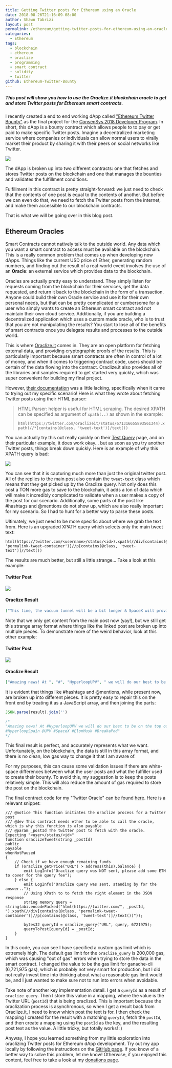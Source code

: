 ```yaml
---
title: Getting Twitter posts for Ethereum using an Oracle
date: 2018-08-26T21:16:09-08:00
author: Shawn Tabrizi
layout: post
permalink: /ethereum/getting-twitter-posts-for-ethereum-using-an-oracle/
categories:
  - Ethereum
tags:
  - blockchain
  - ethereum
  - oraclize
  - programming
  - smart contract
  - solidity
  - twitter
github: Ethereum-Twitter-Bounty
---
```


##### This post will show you how to use the Oraclize.it blockchain oracle to get and store Twitter posts for Ethereum smart contracts.

I recently created a end to end working dApp called ["Ethereum Twitter Bounty"](https://github.com/shawntabrizi/Ethereum-Twitter-Bounty) as the final project for the [ConsenSys 2018 Developer Program](https://consensys.net/academy/2018developer/). In short, this dApp is a bounty contract which allows people to to pay or get paid to make specific Twitter posts. Imagine a decentralized marketing service where companies or individuals can allow normal users to virally market their product by sharing it with their peers on social networks like Twitter.

![](/assets/images/img_5b838a8f8a429.png)

The dApp is broken up into two different contracts: one that fetches and stores Twitter posts on the blockchain and one that manages the bounties and validates the fulfillment conditions.

Fulfillment in this contract is pretty straight-forward: we just need to check that the contents of one post is equal to the contents of another. But before we can even do that, we need to fetch the Twitter posts from the internet, and make them accessible to our blockchain contracts.

That is what we will be going over in this blog post.

## Ethereum Oracles

Smart Contracts cannot natively talk to the outside world. Any data which you want a smart contract to access must be available on the blockchain. This is a really common problem that comes up when developing new dApps. Things like the current USD price of Ether, generating random numbers, and finding out the result of a real-world event involves the use of an **Oracle**: an external service which provides data to the blockchain.

Oracles are actually pretty easy to understand. They simply listen for requests coming from the blockchain for their services, get the data requested, and return it back to the blockchain in the form of a transaction. Anyone could build their own Oracle service and use it for their own personal needs, but that can be pretty complicated or cumbersome for a user who simply wants to create an Ethereum smart contract and not maintain their own cloud service. Additionally, if you are building a decentralized application which uses a custom made oracle, who is to trust that you are not manipulating the results? You start to lose all of the benefits of smart contracts once you delegate results and processes to the outside world.

This is where [Oraclize.it](http://www.oraclize.it/) comes in. They are an open platform for fetching external data, and providing cryptographic proofs of the results. This is particularly important because smart contracts are often in control of a lot of money, and when it comes to triggering contract code, users should be certain of the data flowing into the contract. Oraclize.it also provides all of the libraries and samples required to get started very quickly, which was super convenient for building my final project.

However, [their documentation](http://docs.oraclize.it/) was a little lacking, specifically when it came to trying out my specific scenario! Here is what they wrote about fetching Twitter posts using their HTML parser:

> HTML Parser: helper is useful for HTML scraping. The desired XPATH can be specified as argument of `xpath(..)` as shown in the example:
> 
> `html(https://twitter.com/oraclizeit/status/671316655893561344).xpath(//*[contains(@class, 'tweet-text')]/text())`

You can actually try this out really quickly on their [Test Query](http://app.oraclize.it/home/test_query) page, and on their particular example, it does work okay... but as soon as you try another Twitter posts, things break down quickly. Here is an example of why this XPATH query is bad:

![](/assets/images/img_5b833f04ca84f.png)

You can see that it is capturing much more than just the original twitter post. All of the replies to the main post also contain the `tweet-text` class which means that they get picked up by the Oraclize query. Not only does this cost a TON more gas to save to the blockchain, it adds a ton of data which will make it incredibly complicated to validate when a user makes a copy of the post for our scenario. Additionally, some parts of the post like #hashtags and @mentions do not show up, which are also really important for my scenario. So I had to hunt for a better way to parse these posts.

Ultimately, we just need to be more specific about where we grab the text from. Here is an upgraded XPATH query which selects only the main tweet text:

```
html(https://twitter.com/<username>/status/<id>).xpath(//div[contains(@class, 'permalink-tweet-container')]//p[contains(@class, 'tweet-text')]//text())
```

The results are much better, but still a little strange... Take a look at this example:

#### Twitter Post

![](/assets/images/img_5b834588d4946.png)

#### Oraclize Result

```json
["This time, the vacuum tunnel will be a bit longer & SpaceX will provide some advance funding for student teams with most promising designs. Bonus award for all race pods that exceed half the speed of sound!", "https://", "twitter.com/hyperloop/stat", "us/1032818998243520512", "\u00a0", "\u2026"]
```

Note that we only get content from the main post now (yay!), but we still get this strange array format where things like the linked post are broken up into multiple pieces. To demonstrate more of the weird behavior, look at this other example:

#### Twitter Post

![](/assets/images/img_5b83469aa1592.png)

#### Oraclize Result

```json
["Amazing news! At ", "#", "HyperloopUPV", " we will do our best to be on the top of the ", "@", "SpaceX", " ", "#", "Hyperloop", " competition this time! ", "@", "boringcompany", " ", "@", "hyperloop", "\n", "#", "HyperloopSpain", " ", "@", "UPV", " ", "#", "SpaceX", " ", "#", "ElonMusk", " ", "#", "BreakaPod"]
```

It is evident that things like #hashtags and @mentions, while present now, are broken up into different pieces. It is pretty easy to repair this on the front end by treating it as a JavaScript array, and then joining the parts:

```javascript
JSON.parse(result).join('')

/*
"Amazing news! At #HyperloopUPV we will do our best to be on the top of the @SpaceX #Hyperloop competition this time! @boringcompany @hyperloop
#HyperloopSpain @UPV #SpaceX #ElonMusk #BreakaPod"
*/
```

This final result is perfect, and accurately represents what we want. Unfortunately, on the blockchain, the data is still in this array format, and there is no clean, low gas way to change it that I am aware of.

For my purposes, this can cause some validation issues if there are white-space differences between what the user posts and what the fulfiller used to create their bounty. To avoid this, my suggestion is to keep the posts relatively simple. This will also reduce the amount of gas required to store the post on the blockchain.

The final contract code for my "Twitter Oracle" can be found [here](https://github.com/shawntabrizi/Ethereum-Twitter-Bounty/blob/master/twitter-bounty/contracts/TwitterOracle.sol). Here is a relevant snippet:

```
/// @notice This function initiates the oraclize process for a Twitter post
/// @dev This contract needs ether to be able to call the oracle, which is why this function is also payable
/// @param _postId The twitter post to fetch with the oracle. Expecting "<user>/status/<id>"
function oraclizeTweet(string _postId)
public
payable
whenNotPaused
{
    // Check if we have enough remaining funds
    if (oraclize_getPrice("URL") > address(this).balance) {
        emit LogInfo("Oraclize query was NOT sent, please add some ETH to cover for the query fee");
    } else {
        emit LogInfo("Oraclize query was sent, standing by for the answer..");
        // Using XPath to to fetch the right element in the JSON response
        string memory query = string(abi.encodePacked("html(https://twitter.com/", _postId, ").xpath(//div[contains(@class, 'permalink-tweet-container')]//p[contains(@class, 'tweet-text')]//text())"));

        bytes32 queryId = oraclize_query("URL", query, 6721975);
        queryToPost[queryId] = _postId;
    }
}
```

In this code, you can see I have specified a custom gas limit which is extremely high. The default gas limit for the `oraclize_query` is 200,000 gas, which was causing "out of gas" errors when trying to store the data in the smart contract. I changed the value to be the gas limit for ganache-cli (6,721,975 gas), which is probably not very smart for production, but I did not really invest time into thinking about what a reasonable gas limit would be, and I just wanted to make sure not to run into errors when avoidable.

Take note of another key implementation detail. I get a `queryId` as a result of `oraclize_query`. Then I store this value in a mapping, where the value is the Twitter URL (`postId`) that is being oraclized. This is important because the oraclization process is asynchronous, so when I get a result back from Oraclize.it, I need to know which post the text is for. I then check the mapping I created for the result with a matching `queryId`, fetch the `postId`, and then create a mapping using the `postId` as the key, and the resulting post text as the value. A little tricky, but totally works! :)

Anyway, I hope you learned something from my little exploration into oraclizing Twitter posts for Ethereum dApp development. Try out my app locally by following the instructions on the [GitHub page](https://github.com/shawntabrizi/Ethereum-Twitter-Bounty). If you know of a better way to solve this problem, let me know! Otherwise, if you enjoyed this content, feel free to take a look at my [donations page](https://shawntabrizi.com/donate/).
